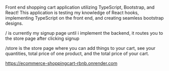 Front end shopping cart application utilizing TypeScript, Bootstrap, and React!
This application is testing my knowledge of React hooks, implementing TypeScript on the front end, and creating seamless bootstrap designs.

/ is currently my signup page until i implement the backend, it routes you to the store page after clicking signup

/store is the store page where you can add things to your cart, see your quantities, total price of one product, and the total price of your cart.

https://ecommerce-shoppingcart-rbnb.onrender.com


